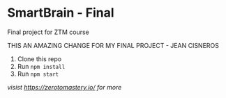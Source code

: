 # SmartBrain - Final 
Final project for ZTM course

THIS AN AMAZING CHANGE FOR MY FINAL PROJECT - JEAN CISNEROS

1. Clone this repo
2. Run `npm install`
3. Run `npm start`


*visist https://zerotomastery.io/ for more*

